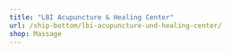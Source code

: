```yaml
---
title: "LBI Acupuncture & Healing Center"
url: /ship-bottom/lbi-acupuncture-und-healing-center/
shop: Massage
---
```

